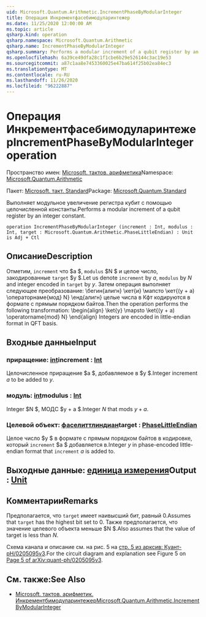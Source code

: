 ```yaml
---
uid: Microsoft.Quantum.Arithmetic.IncrementPhaseByModularInteger
title: Операция Инкрементфасебимодуларинтежер
ms.date: 11/25/2020 12:00:00 AM
ms.topic: article
qsharp.kind: operation
qsharp.namespace: Microsoft.Quantum.Arithmetic
qsharp.name: IncrementPhaseByModularInteger
qsharp.summary: Performs a modular increment of a qubit register by an integer constant.
ms.openlocfilehash: 6a39ce49dfa28c1f1cbe6b29e526144c3ac19e53
ms.sourcegitcommit: a87c1aa8e7453360025e47ba614f25b02ea84ec3
ms.translationtype: MT
ms.contentlocale: ru-RU
ms.lasthandoff: 11/26/2020
ms.locfileid: "96222887"
---
```

# <a name="incrementphasebymodularinteger-operation"></a><span data-ttu-id="2e420-102">Операция Инкрементфасебимодуларинтежер</span><span class="sxs-lookup"><span data-stu-id="2e420-102">IncrementPhaseByModularInteger operation</span></span>

<span data-ttu-id="2e420-103">Пространство имен: [Microsoft. тактов. арифметика](xref:Microsoft.Quantum.Arithmetic)</span><span class="sxs-lookup"><span data-stu-id="2e420-103">Namespace: [Microsoft.Quantum.Arithmetic](xref:Microsoft.Quantum.Arithmetic)</span></span>

<span data-ttu-id="2e420-104">Пакет: [Microsoft. такт. Standard](https://nuget.org/packages/Microsoft.Quantum.Standard)</span><span class="sxs-lookup"><span data-stu-id="2e420-104">Package: [Microsoft.Quantum.Standard](https://nuget.org/packages/Microsoft.Quantum.Standard)</span></span>


<span data-ttu-id="2e420-105">Выполняет модульное увеличение регистра кубит с помощью целочисленной константы.</span><span class="sxs-lookup"><span data-stu-id="2e420-105">Performs a modular increment of a qubit register by an integer constant.</span></span>

```qsharp
operation IncrementPhaseByModularInteger (increment : Int, modulus : Int, target : Microsoft.Quantum.Arithmetic.PhaseLittleEndian) : Unit is Adj + Ctl
```


## <a name="description"></a><span data-ttu-id="2e420-106">Описание</span><span class="sxs-lookup"><span data-stu-id="2e420-106">Description</span></span>

<span data-ttu-id="2e420-107">Отметим, `increment` что $a $, `modulus` $N $ и целое число, закодированные `target` $y $.</span><span class="sxs-lookup"><span data-stu-id="2e420-107">Let us denote `increment` by $a$, `modulus` by $N$ and integer encoded in `target` by $y$.</span></span>
<span data-ttu-id="2e420-108">Затем операция выполняет следующее преобразование: \бегин{алигн} \кет{и} \мапсто \кет{(y + a) \операторнаме{мод} N} \енд{алигн} целые числа в Кфт кодируются в формате с прямым порядком байтов.</span><span class="sxs-lookup"><span data-stu-id="2e420-108">Then the operation performs the following transformation: \begin{align} \ket{y} \mapsto \ket{(y + a) \operatorname{mod} N} \end{align} Integers are encoded in little-endian format in QFT basis.</span></span>

## <a name="input"></a><span data-ttu-id="2e420-109">Входные данные</span><span class="sxs-lookup"><span data-stu-id="2e420-109">Input</span></span>

### <a name="increment--int"></a><span data-ttu-id="2e420-110">приращение: [int](xref:microsoft.quantum.lang-ref.int)</span><span class="sxs-lookup"><span data-stu-id="2e420-110">increment : [Int](xref:microsoft.quantum.lang-ref.int)</span></span>

<span data-ttu-id="2e420-111">Целочисленное приращение $a $, добавляемое в $y $.</span><span class="sxs-lookup"><span data-stu-id="2e420-111">Integer increment $a$ to be added to $y$.</span></span>


### <a name="modulus--int"></a><span data-ttu-id="2e420-112">модуль: [int](xref:microsoft.quantum.lang-ref.int)</span><span class="sxs-lookup"><span data-stu-id="2e420-112">modulus : [Int](xref:microsoft.quantum.lang-ref.int)</span></span>

<span data-ttu-id="2e420-113">Integer $N $, МОДС $y + a $.</span><span class="sxs-lookup"><span data-stu-id="2e420-113">Integer $N$ that mods $y + a$.</span></span>


### <a name="target--phaselittleendian"></a><span data-ttu-id="2e420-114">Целевой объект: [фаселиттлиндиан](xref:Microsoft.Quantum.Arithmetic.PhaseLittleEndian)</span><span class="sxs-lookup"><span data-stu-id="2e420-114">target : [PhaseLittleEndian](xref:Microsoft.Quantum.Arithmetic.PhaseLittleEndian)</span></span>

<span data-ttu-id="2e420-115">Целое число $y $ в формате с прямым порядком байтов в кодировке, который `increment` $a $ добавляется в.</span><span class="sxs-lookup"><span data-stu-id="2e420-115">Integer $y$ in phase-encoded little-endian format that `increment` $a$ is added to.</span></span>



## <a name="output--unit"></a><span data-ttu-id="2e420-116">Выходные данные: [единица измерения](xref:microsoft.quantum.lang-ref.unit)</span><span class="sxs-lookup"><span data-stu-id="2e420-116">Output : [Unit](xref:microsoft.quantum.lang-ref.unit)</span></span>



## <a name="remarks"></a><span data-ttu-id="2e420-117">Комментарии</span><span class="sxs-lookup"><span data-stu-id="2e420-117">Remarks</span></span>

<span data-ttu-id="2e420-118">Предполагается, что `target` имеет наивысший бит, равный 0.</span><span class="sxs-lookup"><span data-stu-id="2e420-118">Assumes that `target` has the highest bit set to 0.</span></span>
<span data-ttu-id="2e420-119">Также предполагается, что значение целевого объекта меньше $N $.</span><span class="sxs-lookup"><span data-stu-id="2e420-119">Also assumes that the value of target is less than $N$.</span></span>

<span data-ttu-id="2e420-120">Схема канала и описание см. на рис. 5 на [стр. 5 из арксив: Куант-pH/0205095v3](https://arxiv.org/pdf/quant-ph/0205095v3.pdf#page=5).</span><span class="sxs-lookup"><span data-stu-id="2e420-120">For the circuit diagram and explanation see Figure 5 on [Page 5 of arXiv:quant-ph/0205095v3](https://arxiv.org/pdf/quant-ph/0205095v3.pdf#page=5).</span></span>

## <a name="see-also"></a><span data-ttu-id="2e420-121">См. также:</span><span class="sxs-lookup"><span data-stu-id="2e420-121">See Also</span></span>

- [<span data-ttu-id="2e420-122">Microsoft. тактов. арифметик. Инкрементбимодуларинтежер</span><span class="sxs-lookup"><span data-stu-id="2e420-122">Microsoft.Quantum.Arithmetic.IncrementByModularInteger</span></span>](xref:Microsoft.Quantum.Arithmetic.IncrementByModularInteger)
